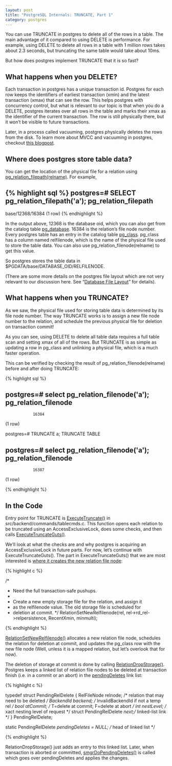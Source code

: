 ```yaml
---
layout: post
title: "PostgreSQL Internals: TRUNCATE, Part 1"
category: postgres
---
```


You can use TRUNCATE in postgres to delete all of the rows in a table. The main advantage of it compared to using DELETE is performance. For example, using DELETE to delete all rows in a table with 1 million rows takes about 2.3 seconds, but truncating the same table would take about 10ms.

But how does postgres implement TRUNCATE that it is so fast?

<!-- more -->

## What happens when you DELETE?

Each transaction in postgres has a unique transaction id. Postgres for each row keeps the identifiers of earliest transaction (xmin) and the latest transaction (xmax) that can see the row. This helps postgres with concurrency control, but what is relevant to our topic is that when you do a DELETE, postgres iterates over all rows in the table and marks their xmax as the identifier of the current transaction. The row is still physically there, but it won’t be visible to future transactions.

Later, in a process called vacuuming, postgres physically deletes the rows from the disk. To learn more about MVCC and vacuuming in postgres, checkout [this blogpost](https://www.percona.com/blog/2018/08/06/basic-understanding-bloat-vacuum-postgresql-mvcc/).

## Where does postgres store table data?

You can get the location of the physical file for a relation using [pg_relation_filepath(relname)](https://www.postgresql.org/docs/11/functions-admin.html#FUNCTIONS-ADMIN-DBLOCATION). For example,

{% highlight sql %}
postgres=# SELECT pg_relation_filepath('a');
 pg_relation_filepath
----------------------
 base/12368/16384
(1 row)
{% endhighlight %}

In the output above, 12368 is the database oid, which you can also get from the catalog table [pg_database](https://www.postgresql.org/docs/11/catalog-pg-database.html). 16384 is the relation’s file node number. Every postgres table has an entry in the catalog table [pg_class](https://www.postgresql.org/docs/11/catalog-pg-class.html). pg_class has a column named relfilenode, which is the name of the physical file used to store the table data. You can also use pg_relation_filenode(relname) to get this value.

So postgres stores the table data in $PGDATA/base/DATABASE_OID/RELFILENODE.

(There are some more details on the postgres file layout which are not very relevant to our discussion here. See “[Database File Layout](https://www.postgresql.org/docs/11/storage-file-layout.html)” for details).

## What happens when you TRUNCATE?

As we saw, the physical file used for storing table data is determined by its file node number. The way TRUNCATE works is to assign a new file node number to the relation, and schedule the previous physical file for deletion on transaction commit!

As you can see, using DELETE to delete all table data requires a full table scan and setting xmax of all of the rows. But TRUNCATE is as simple as updating a row in pg_class and unlinking a physical file, which is a much faster operation.

This can be verified by checking the result of pg_relation_filenode(relname) before and after doing TRUNCATE:

{% highlight sql %}

postgres=# select pg_relation_filenode('a');
 pg_relation_filenode
----------------------
                16384
(1 row)

postgres=# TRUNCATE a;
TRUNCATE TABLE

postgres=# select pg_relation_filenode('a');
 pg_relation_filenode
----------------------
                16387
(1 row)

{% endhighlight %}

## In the Code

Entry point for TRUNCATE is [ExecuteTruncate()](https://github.com/postgres/postgres/blob/REL_11_STABLE/src/backend/commands/tablecmds.c#L1312) in src/backend/commands/tablecmds.c. This function opens each relation to be truncated using an AccessExclusiveLock, does some checks, and then calls [ExecuteTruncateGuts()](https://github.com/postgres/postgres/blob/REL_11_STABLE/src/backend/commands/tablecmds.c#L1417). 


We’ll look at what the checks are and why postgres is acquiring an AccessExclusiveLock in future parts. For now, let’s continue with ExecuteTruncateGuts(). The part in ExecuteTruncateGuts() that we are most interested is [where it creates the new relation file node](https://github.com/postgres/postgres/blob/REL_11_STABLE/src/backend/commands/tablecmds.c#L1609):

{% highlight c %}

/*
 * Need the full transaction-safe pushups.
 *
 * Create a new empty storage file for the relation, and assign it
 * as the relfilenode value. The old storage file is scheduled for
 * deletion at commit.
 */
RelationSetNewRelfilenode(rel, rel->rd_rel->relpersistence,
                            RecentXmin, minmulti);

{% endhighlight %}

[RelationSetNewRelfilenode()](https://github.com/postgres/postgres/blob/REL_11_STABLE/src/backend/utils/cache/relcache.c#L3311) allocates a new relation file node, schedules the relation for deletion at commit, and updates the pg_class row with the new file node (Well, unless it is a mapped relation, but let’s overlook that for now).

The deletion of storage at commit is done by calling [RelationDropStorage()](https://github.com/postgres/postgres/blob/REL_11_STABLE/src/backend/catalog/storage.c#L139). Postgres keeps a linked list of relation file nodes to be deleted at transaction finish (i.e. in a commit or an abort) in the [pendingDeletes](https://github.com/postgres/postgres/blob/REL_11_STABLE/src/backend/catalog/storage.c#L63) link list:


{% highlight c %}

typedef struct PendingRelDelete
{
	RelFileNode relnode;          /* relation that may need to be deleted */
	BackendId backend;            /* InvalidBackendId if not a temp rel */
	bool atCommit;                /* T=delete at commit; F=delete at abort */
	int nestLevel;                /* xact nesting level of request */
	struct PendingRelDelete *next;/* linked-list link */
} PendingRelDelete;

static PendingRelDelete *pendingDeletes = NULL; /* head of linked list */

{% endhighlight %}


RelationDropStorage() just adds an entry to this linked list. Later, when transaction is aborted or committed, [smgrDoPendingDeletes()](https://github.com/postgres/postgres/blob/REL_11_STABLE/src/backend/catalog/storage.c#L293) is called which goes over pendingDeletes and applies the changes.

